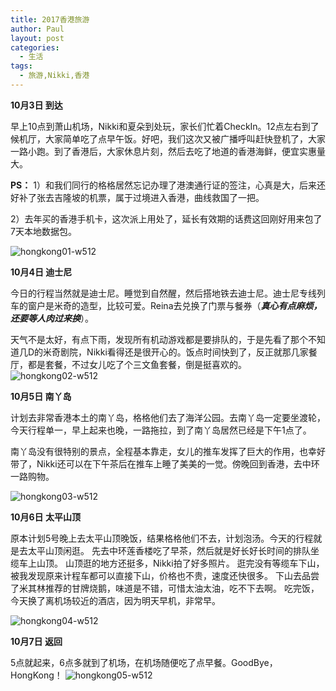 ```yaml
---
title: 2017香港旅游
author: Paul
layout: post
categories:
  - 生活
tags:
  - 旅游,Nikki,香港
---
```


**10月3日 到达**

早上10点到萧山机场，Nikki和夏朵到处玩，家长们忙着CheckIn。12点左右到了候机厅，大家简单吃了点早午饭。好吧，我们这次又被广播呼叫赶快登机了，大家一路小跑。到了香港后，大家休息片刻，然后去吃了地道的香港海鲜，便宜实惠量大。

__PS：__
1）和我们同行的格格居然忘记办理了港澳通行证的签注，心真是大，后来还好补了张去吉隆坡的机票，属于过境进入香港，曲线救国了一把。

2）去年买的香港手机卡，这次派上用处了，延长有效期的话费这回刚好用来包了7天本地数据包。

![hongkong01-w512](http://img.hz.mk/2017-1012/hongkong01.jpg)



**10月4日 迪士尼**

今日的行程当然就是迪士尼。睡觉到自然醒，然后搭地铁去迪士尼。迪士尼专线列车的窗户是米奇的造型，比较可爱。Reina去兑换了门票与餐券（***真心有点麻烦，还要等人肉过来换***）。

天气不是太好，有点下雨，发现所有机动游戏都是要排队的，于是先看了那个不知道几D的米奇剧院，Nikki看得还是很开心的。饭点时间快到了，反正就那几家餐厅，都是套餐，不过女儿吃了个三文鱼套餐，倒是挺喜欢的。
![hongkong02-w512](http://img.hz.mk/2017-1012/hongkong02.jpg)



**10月5日 南丫岛**

计划去非常香港本土的南丫岛，格格他们去了海洋公园。去南丫岛一定要坐渡轮，今天行程单一，早上起来也晚，一路拖拉，到了南丫岛居然已经是下午1点了。

南丫岛没有很特别的景点，全程基本靠走，女儿的推车发挥了巨大的作用，也幸好带了，Nikki还可以在下午茶后在推车上睡了美美的一觉。傍晚回到香港，去中环一路购物。

![hongkong03-w512](http://img.hz.mk/2017-1012/hongkong03.jpg)



**10月6日 太平山顶**

原本计划5号晚上去太平山顶晚饭，结果格格他们不去，计划泡汤。今天的行程就是去太平山顶闲逛。
先去中环莲香楼吃了早茶，然后就是好长好长时间的排队坐缆车上山顶。
山顶逛的地方还挺多，Nikki拍了好多照片。
逛完没有等缆车下山，被我发现原来计程车都可以直接下山，价格也不贵，速度还快很多。
下山去品尝了米其林推荐的甘牌烧鹅，味道是不错，可惜太油太油，吃不下去啊。
吃完饭，今天换了离机场较近的酒店，因为明天早机，非常早。

![hongkong04-w512](http://img.hz.mk/2017-1012/hongkong04.jpg)



**10月7日 返回**

5点就起来，6点多就到了机场，在机场随便吃了点早餐。GoodBye，HongKong！
![hongkong05-w512](http://img.hz.mk/2017-1012/hongkong05.jpg)

